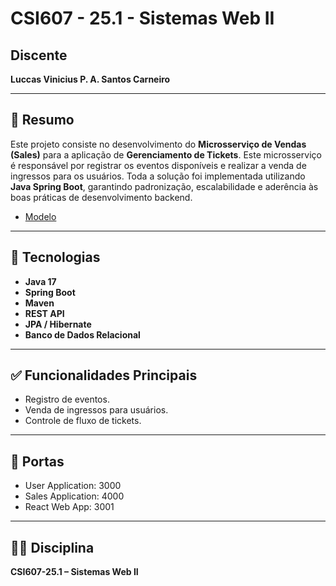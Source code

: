 # CSI607 - 25.1 - Sistemas Web II

## Discente

**Luccas Vinicius P. A. Santos Carneiro**

---

## 📄 Resumo

Este projeto consiste no desenvolvimento do **Microsserviço de Vendas (Sales)** para a aplicação de **Gerenciamento de Tickets**. Este microsserviço é responsável por registrar os eventos disponíveis e realizar a venda de ingressos para os usuários. Toda a solução foi implementada utilizando **Java Spring Boot**, garantindo padronização, escalabilidade e aderência às boas práticas de desenvolvimento backend.

  - [Modelo](https://github.com/fboliveira/Sistemas-Web-Java-Spring/blob/main/Assignments/01-practical.md)
    
---

## 🚀 Tecnologias

- **Java 17**
- **Spring Boot**
- **Maven**
- **REST API**
- **JPA / Hibernate**
- **Banco de Dados Relacional**

---

## ✅ Funcionalidades Principais

- Registro de eventos.
- Venda de ingressos para usuários.
- Controle de fluxo de tickets.

---

## 🚪 Portas

- User Application: 3000
- Sales Application: 4000
- React Web App: 3001

---

## 👨‍💻 Disciplina

**CSI607-25.1 – Sistemas Web II**

